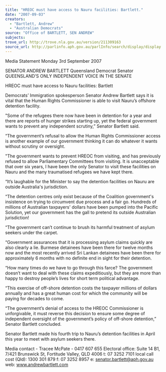 ```yaml
---
title: "HREOC must have access to Nauru facilities: Bartlett."
date: "2007-09-03"
creators:
  - "Bartlett, Andrew"
  - "Australian Democrats"
source: "Office of BARTLETT, SEN ANDREW"
subjects:
trove_url: http://trove.nla.gov.au/version/211309163
source_url: http://parlinfo.aph.gov.au/parlInfo/search/display/display.w3p;query=Id%3A%22media/pressrel/HL5O6%22
---
```


 Media Statement  Monday 3rd September 2007

 

 SENATOR ANDREW BARTLETT  Queensland Democrat Senator  QUEENSLAND’S ONLY INDEPENDENT VOICE IN THE SENATE 

 HREOC must have access to Nauru facilities:  Bartlett   

 Democrats’ Immigration spokesperson Senator Andrew Bartlett says it is vital that the Human Rights  Commissioner is able to visit Nauru’s offshore detention facility.    

 "Some of the refugees there now have been in detention for a year and there are reports of hunger strikes  starting up, yet the federal government wants to prevent any independent scrutiny,” Senator Bartlett said.    

 “The government’s refusal to allow the Human Rights Commissioner access is another example of our  government thinking it can do whatever it wants without scrutiny or oversight.     

 "The government wants to prevent HREOC from visiting, and has previously refused to allow Parliamentary  Committees from visiting. It is unacceptable that over six years, I have been the only Senator to visit these  facilities on Nauru and the many traumatised refugees we have kept there.   

 “It’s laughable for the Minister to say the detention facilities on Nauru are outside Australia's jurisdiction.   

 “The detention centres only exist because of the Coalition government's insistence on trying to circumvent due  process and a fair go. Hundreds of millions of Australian taxpayers' dollars have been pumped into the Pacific  Solution, yet our government has the gall to pretend its outside Australian jurisdiction!   

 “The government can’t continue to brush its harmful treatment of asylum seekers under the carpet.   

 “Government assurances that it is processing asylum claims quickly are also clearly a lie.  Burmese detainees  have been there for twelve months now and the most recently arrived Sri Lankan detainees have been there  for approximately 6 months with no definite end in sight for their detention.    

 “How many times do we have to go through this farce?  The government doesn’t want to deal with these claims  expeditiously, but they are more than happy to destroy people’s lives for short term political advantage.   

 “This exercise of off-shore detention costs the taxpayer millions of dollars annually and has a great human cost  for which the community will be paying for decades to come.    

 “The government’s denial of access to the HREOC Commissioner is unforgivable, it must reverse this decision  to ensure some degree of independent oversight of the government’s policy of off-shore detention,” Senator  Bartlett concluded.    

 Senator Bartlett made his fourth trip to Nauru’s detention facilities in April this year to meet with asylum  seekers there.    

 Media contact - Tracee McPate - 0417 607 655  Electoral office: Suite 14 B1, 7/421 Brunswick St, Fortitude Valley, QLD 4006  t: 07 3252 7101  local call cost (Qld): 1300 301 879   f: 07 3252 8957  e: senator.bartlett@aph.gov.au   web: www.andrewbartlett.com   

